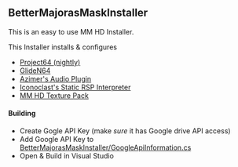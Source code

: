 ## BetterMajorasMaskInstaller

This is an easy to use MM HD Installer.

This Installer installs & configures
* [Project64 (nightly)](https://www.pj64-emu.com/)
* [GlideN64](https://github.com/gonetz/GLideN64)
* [Azimer's Audio Plugin](https://github.com/Azimer/AziAudio/)
* [Iconoclast's Static RSP Interpreter](https://github.com/cxd4/rsp)
* [MM HD Texture Pack](http://www.emutalk.net/threads/56677-Majora-s-Mask-N64HD-Project)

#### Building
* Create Gogle API Key (make *sure* it has Google drive API access)
* Add Google API Key to [BetterMajorasMaskInstaller/GoogleApiInformation.cs](BetterMajorasMaskInstaller/GoogleApiInformation.cs)
* Open & Build in Visual Studio
